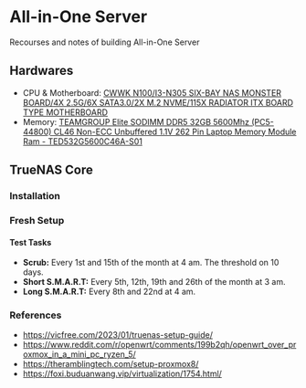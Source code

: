 # All-in-One Server
Recourses and notes of building All-in-One Server

## Hardwares
- CPU & Motherboard: [CWWK N100/I3-N305 SIX-BAY NAS MONSTER BOARD/4X 2.5G/6X SATA3.0/2X M.2 NVME/115X RADIATOR ITX BOARD TYPE MOTHERBOARD
](https://cwwk.net/products/cwwk-n100-i3-n305-six-bay-nas-monster-board-4x-2-5g-6x-sata3-0-2x-m-2-nvme-115x-radiator-itx-board-type-motherboard?variant=45197980238056)
- Memory: [TEAMGROUP Elite SODIMM DDR5 32GB 5600Mhz (PC5-44800) CL46 Non-ECC Unbuffered 1.1V 262 Pin Laptop Memory Module Ram - TED532G5600C46A-S01](https://www.amazon.com/dp/B0CRB5MPL4?ref=ppx_yo2ov_dt_b_product_details&th=1)



## TrueNAS Core
### Installation
### Fresh Setup
#### Test Tasks
- **Scrub:** Every 1st and 15th of the month at 4 am. The threshold on 10 days.
- **Short S.M.A.R.T:** Every 5th, 12th, 19th and 26th of the month at 3 am.
- **Long S.M.A.R.T:** Every 8th and 22nd at 4 am.

### References
- https://vicfree.com/2023/01/truenas-setup-guide/
- https://www.reddit.com/r/openwrt/comments/199b2qh/openwrt_over_proxmox_in_a_mini_pc_ryzen_5/
- https://theramblingtech.com/setup-proxmox8/
- https://foxi.buduanwang.vip/virtualization/1754.html/
